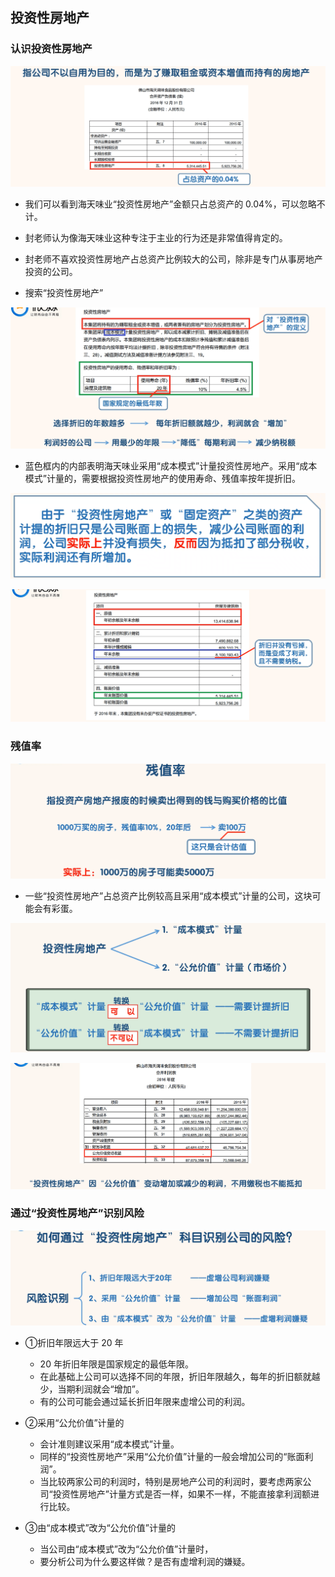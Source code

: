 ## 投资性房地产

### 认识投资性房地产

![image-20220505134438074](images/image-20220505134438074.png)

- 我们可以看到海天味业“投资性房地产”金额只占总资产的 0.04%，可以忽略不计。
- 封老师认为像海天味业这种专注于主业的行为还是非常值得肯定的。
- 封老师不喜欢投资性房地产占总资产比例较大的公司，除非是专门从事房地产投资的公司。

- 搜索“投资性房地产”

![image-20220505134535802](images/image-20220505134535802.png)

- 蓝色框内的内部表明海天味业采用“成本模式”计量投资性房地产。采用“成本模式”计量的，需要根据投资性房地产的使用寿命、残值率按年提折旧。

![image-20220505134556795](images/image-20220505134556795.png)

![image-20220505134634574](images/image-20220505134634574.png)

### 残值率

![image-20220505134902791](images/image-20220505134902791.png)

- 一些“投资性房地产”占总资产比例较高且采用“成本模式”计量的公司，这块可能会有彩蛋。

![image-20220505134942711](images/image-20220505134942711.png)

![image-20220505135011384](images/image-20220505135011384.png)

### 通过“投资性房地产”识别风险

![image-20220505135129982](images/image-20220505135129982.png)

- ①折旧年限远大于 20 年
  - 20 年折旧年限是国家规定的最低年限。
  - 在此基础上公司可以选择不同的年限，折旧年限越久，每年的折旧额就越少，当期利润就会“增加”。
  - 有的公司可能会通过延长折旧年限来虚增公司的利润。

- ②采用“公允价值”计量的
  - 会计准则建议采用“成本模式”计量。
  - 同样的“投资性房地产”采用“公允价值”计量的一般会增加公司的“账面利润”。
  - 当比较两家公司的利润时，特别是房地产公司的利润时，要考虑两家公司“投资性房地产”计量方式是否一样，如果不一样，不能直接拿利润额进行比较。

- ③由“成本模式”改为“公允价值”计量的
  - 当公司由“成本模式”改为“公允价值”计量时，
  - 要分析公司为什么要这样做？是否有虚增利润的嫌疑。